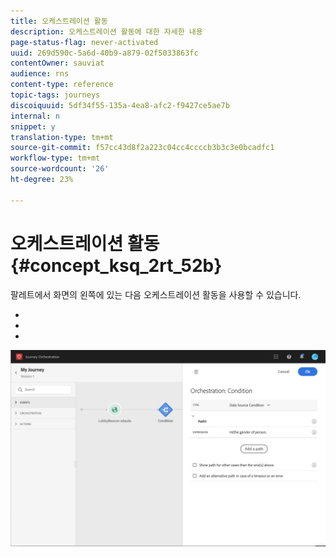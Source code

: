 ```yaml
---
title: 오케스트레이션 활동
description: 오케스트레이션 활동에 대한 자세한 내용
page-status-flag: never-activated
uuid: 269d590c-5a6d-40b9-a879-02f5033863fc
contentOwner: sauviat
audience: rns
content-type: reference
topic-tags: journeys
discoiquuid: 5df34f55-135a-4ea8-afc2-f9427ce5ae7b
internal: n
snippet: y
translation-type: tm+mt
source-git-commit: f57cc43d8f2a223c04cc4ccccb3b3c3e0bcadfc1
workflow-type: tm+mt
source-wordcount: '26'
ht-degree: 23%

---
```



# 오케스트레이션 활동 {#concept_ksq_2rt_52b}

팔레트에서 화면의 왼쪽에 있는 다음 오케스트레이션 활동을 사용할 수 있습니다.

* [](../building-journeys/condition-activity.md)
* [](../building-journeys/end-activity.md)
* [](../building-journeys/wait-activity.md)

![](../assets/journey49.png)
